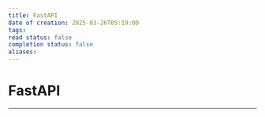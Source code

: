 ```yaml
---
title: FastAPI
date of creation: 2025-03-26T05:19:00
tags: 
read status: false
completion status: false
aliases:
---
```

# FastAPI
---
